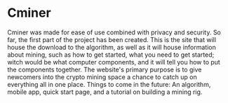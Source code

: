 # Cminer
Cminer was made for ease of use combined with privacy and security. So far, the first part of the project has been created. This is the site that will house the download to the algorithm, as well as it will house information about mining, such as how to get started, what you need to get started; witch would be what computer components, and it will tell you how to put the components together. The website's primary purpose is to give newcomers into the crypto mining space a chance to catch up on everything all in one place. Things to come in the future: An algorithm, mobile app, quick start page, and a tutorial on building a mining rig.

